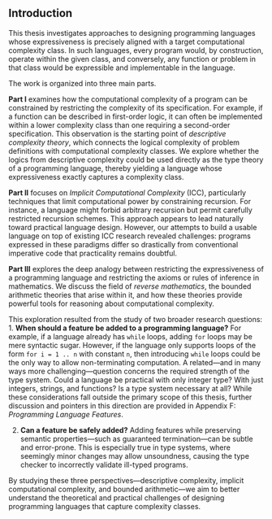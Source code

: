 ## Introduction

This thesis investigates approaches to designing programming languages
whose expressiveness is precisely aligned with a target computational
complexity class. In such languages, every program would, by
construction, operate within the given class, and conversely, any
function or problem in that class would be expressible and implementable
in the language.

The work is organized into three main parts.

**Part I** examines how the computational complexity of a program can be
constrained by restricting the complexity of its specification. For
example, if a function can be described in first-order logic, it can
often be implemented within a lower complexity class than one requiring
a second-order specification. This observation is the starting point of
*descriptive complexity theory*, which connects the logical complexity
of problem definitions with computational complexity classes. We explore
whether the logics from descriptive complexity could be used directly as
the type theory of a programming language, thereby yielding a language
whose expressiveness exactly captures a complexity class.

**Part II** focuses on *Implicit Computational Complexity* (ICC),
particularly techniques that limit computational power by constraining
recursion. For instance, a language might forbid arbitrary recursion but
permit carefully restricted recursion schemes. This approach appears to
lead naturally toward practical language design. However, our attempts
to build a usable language on top of existing ICC research revealed
challenges: programs expressed in these paradigms differ so drastically
from conventional imperative code that practicality remains doubtful.

**Part III** explores the deep analogy between restricting the
expressiveness of a programming language and restricting the axioms or
rules of inference in mathematics. We discuss the field of *reverse
mathematics*, the bounded arithmetic theories that arise within it, and
how these theories provide powerful tools for reasoning about
computational complexity.

This exploration resulted from the study of two broader research
questions: 1. **When should a feature be added to a programming
language?** For example, if a language already has `while` loops, adding
`for` loops may be mere syntactic sugar. However, if the language only
supports loops of the form `for i = 1 .. n` with constant `n`, then
introducing `while` loops could be the only way to allow non-terminating
computation. A related—and in many ways more challenging—question
concerns the required strength of the type system. Could a language be
practical with only integer type? With just integers, strings, and
functions? Is a type system necessary at all? While these considerations
fall outside the primary scope of this thesis, further discussion and
pointers in this direction are provided in Appendix F: *Programming
Language Features*.

2.  **Can a feature be safely added?** Adding features while preserving
    semantic properties—such as guaranteed termination—can be subtle and
    error-prone. This is especially true in type systems, where
    seemingly minor changes may allow unsoundness, causing the type
    checker to incorrectly validate ill-typed programs.

By studying these three perspectives—descriptive complexity, implicit
computational complexity, and bounded arithmetic—we aim to better
understand the theoretical and practical challenges of designing
programming languages that capture complexity classes.
